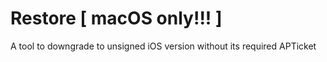 # Restore [ macOS only!!! ]
A tool to downgrade to unsigned iOS version without its required APTicket
